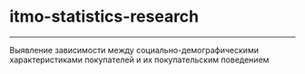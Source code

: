 # itmo-statistics-research
---
Выявление зависимости между социально-демографическими характеристиками покупателей и их покупательским поведением
